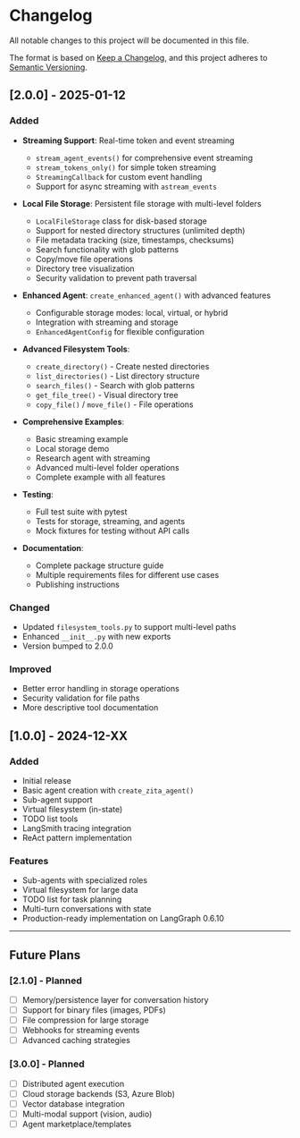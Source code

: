# Changelog

All notable changes to this project will be documented in this file.

The format is based on [Keep a Changelog](https://keepachangelog.com/en/1.0.0/),
and this project adheres to [Semantic Versioning](https://semver.org/spec/v2.0.0.html).

## [2.0.0] - 2025-01-12

### Added
- **Streaming Support**: Real-time token and event streaming
  - `stream_agent_events()` for comprehensive event streaming
  - `stream_tokens_only()` for simple token streaming
  - `StreamingCallback` for custom event handling
  - Support for async streaming with `astream_events`

- **Local File Storage**: Persistent file storage with multi-level folders
  - `LocalFileStorage` class for disk-based storage
  - Support for nested directory structures (unlimited depth)
  - File metadata tracking (size, timestamps, checksums)
  - Search functionality with glob patterns
  - Copy/move file operations
  - Directory tree visualization
  - Security validation to prevent path traversal

- **Enhanced Agent**: `create_enhanced_agent()` with advanced features
  - Configurable storage modes: local, virtual, or hybrid
  - Integration with streaming and storage
  - `EnhancedAgentConfig` for flexible configuration

- **Advanced Filesystem Tools**:
  - `create_directory()` - Create nested directories
  - `list_directories()` - List directory structure
  - `search_files()` - Search with glob patterns
  - `get_file_tree()` - Visual directory tree
  - `copy_file()` / `move_file()` - File operations

- **Comprehensive Examples**:
  - Basic streaming example
  - Local storage demo
  - Research agent with streaming
  - Advanced multi-level folder operations
  - Complete example with all features

- **Testing**:
  - Full test suite with pytest
  - Tests for storage, streaming, and agents
  - Mock fixtures for testing without API calls

- **Documentation**:
  - Complete package structure guide
  - Multiple requirements files for different use cases
  - Publishing instructions

### Changed
- Updated `filesystem_tools.py` to support multi-level paths
- Enhanced `__init__.py` with new exports
- Version bumped to 2.0.0

### Improved
- Better error handling in storage operations
- Security validation for file paths
- More descriptive tool documentation

## [1.0.0] - 2024-12-XX

### Added
- Initial release
- Basic agent creation with `create_zita_agent()`
- Sub-agent support
- Virtual filesystem (in-state)
- TODO list tools
- LangSmith tracing integration
- ReAct pattern implementation

### Features
- Sub-agents with specialized roles
- Virtual filesystem for large data
- TODO list for task planning
- Multi-turn conversations with state
- Production-ready implementation on LangGraph 0.6.10

---

## Future Plans

### [2.1.0] - Planned
- [ ] Memory/persistence layer for conversation history
- [ ] Support for binary files (images, PDFs)
- [ ] File compression for large storage
- [ ] Webhooks for streaming events
- [ ] Advanced caching strategies

### [3.0.0] - Planned
- [ ] Distributed agent execution
- [ ] Cloud storage backends (S3, Azure Blob)
- [ ] Vector database integration
- [ ] Multi-modal support (vision, audio)
- [ ] Agent marketplace/templates
